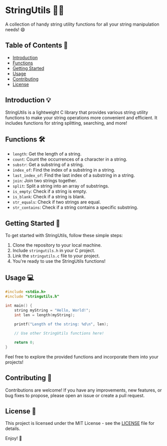 ﻿# StringUtils 🧵🔧

A collection of handy string utility functions for all your string manipulation needs! 😄

## Table of Contents 📜

- [Introduction](#introduction)
- [Functions](#functions)
- [Getting Started](#getting-started)
- [Usage](#usage)
- [Contributing](#contributing)
- [License](#license)

## Introduction 💡

StringUtils is a lightweight C library that provides various string utility functions to make your string operations more convenient and efficient. It includes functions for string splitting, searching, and more!

## Functions 🛠️

- `length`: Get the length of a string.
- `count`: Count the occurrences of a character in a string.
- `substr`: Get a substring of a string.
- `index_of`: Find the index of a substring in a string.
- `last_index_of`: Find the last index of a substring in a string.
- `join`: Join two strings together.
- `split`: Split a string into an array of substrings.
- `is_empty`: Check if a string is empty.
- `is_blank`: Check if a string is blank.
- `str_equals`: Check if two strings are equal.
- `str_contains`: Check if a string contains a specific substring.

## Getting Started 🚀

To get started with StringUtils, follow these simple steps:

1. Clone the repository to your local machine.
2. Include `stringutils.h` in your C project.
3. Link the `stringutils.c` file to your project.
4. You're ready to use the StringUtils functions!

## Usage 💻

```c
#include <stdio.h>
#include "stringutils.h"

int main() {
    string myString = "Hello, World!";
    int len = length(myString);
    
    printf("Length of the string: %d\n", len);

    // Use other StringUtils functions here!

    return 0;
}
```

Feel free to explore the provided functions and incorporate them into your projects!

## Contributing 🤝

Contributions are welcome! If you have any improvements, new features, or bug fixes to propose, please open an issue or create a pull request.

## License 📝

This project is licensed under the MIT License - see the [LICENSE](LICENSE) file for details.

Enjoy! 🚀